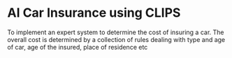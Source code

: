 # AI Car Insurance using CLIPS
To implement an expert system to determine the cost of insuring a car. The overall cost is determined by a collection of rules dealing with type and age of car, age of the insured, place of residence etc
